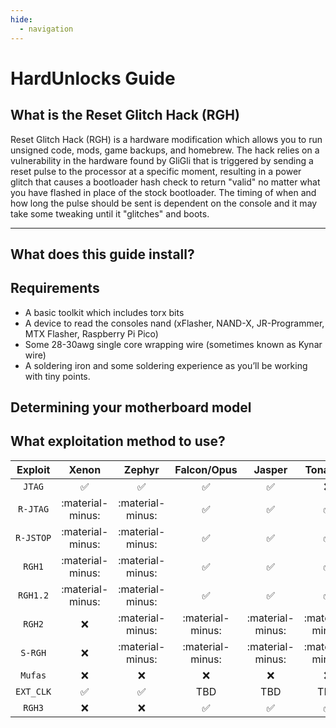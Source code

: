 ```yaml
---
hide:
  - navigation
---
```


# HardUnlocks Guide

## What is the Reset Glitch Hack (RGH)

Reset Glitch Hack (RGH) is a hardware modification which allows you to run unsigned code, mods, game 
backups, and homebrew. The hack relies on a vulnerability in the hardware found by GliGli that is 
triggered by sending a reset pulse to the processor at a specific moment, resulting in a power glitch 
that causes a bootloader hash check to return "valid" no matter what you have flashed in place of the 
stock bootloader. The timing of when and how long the pulse should be sent is dependent on the console 
and it may take some tweaking until it "glitches" and boots.

---

## What does this guide install?



## Requirements

* A basic toolkit which includes torx bits
* A device to read the consoles nand (xFlasher, NAND-X, JR-Programmer, MTX Flasher, Raspberry Pi Pico)
* Some 28-30awg single core wrapping wire (sometimes known as Kynar wire)
* A soldering iron and some soldering experience as you’ll be working with tiny points.


## Determining your motherboard model


## What exploitation method to use?

|   Exploit   |       Xenon        |       Zephyr       |    Falcon/Opus     |       Jasper       |      Tonasket      |      Trinity       |      Coronas       | Winchester |
|:-----------:|:------------------:|:------------------:|:------------------:|:------------------:|:------------------:|:------------------:|:------------------:|:----------:|
|   `JTAG`    | :white_check_mark: | :white_check_mark: | :white_check_mark: | :white_check_mark: |        :x:         |        :x:         |        :x:         |    :x:     |
|  `R-JTAG`   |  :material-minus:  |  :material-minus:  | :white_check_mark: | :white_check_mark: | :white_check_mark: |        :x:         |        :x:         |    :x:     |
|  `R-JSTOP`  |  :material-minus:  |  :material-minus:  | :white_check_mark: | :white_check_mark: | :white_check_mark: |        :x:         |        :x:         |    :x:     |
|   `RGH1`    |  :material-minus:  |  :material-minus:  | :white_check_mark: | :white_check_mark: | :white_check_mark: |        :x:         |        :x:         |    :x:     |
|  `RGH1.2`   |  :material-minus:  |  :material-minus:  | :white_check_mark: | :white_check_mark: | :white_check_mark: | :white_check_mark: | :white_check_mark: |    :x:     |
|   `RGH2`    |        :x:         |  :material-minus:  |  :material-minus:  |  :material-minus:  |  :material-minus:  | :white_check_mark: | :white_check_mark: |    :x:     |
|   `S-RGH`   |        :x:         |  :material-minus:  |  :material-minus:  |  :material-minus:  |  :material-minus:  | :white_check_mark: | :white_check_mark: |    :x:     |
|   `Mufas`   |        :x:         |        :x:         |        :x:         |        :x:         |        :x:         | :white_check_mark: | :white_check_mark: |    :x:     |
|  `EXT_CLK`  | :white_check_mark: | :white_check_mark: |        TBD         |        TBD         |        TBD         |        TBD         |        TBD         |    :x:     |
|   `RGH3`    |        :x:         |        :x:         | :white_check_mark: | :white_check_mark: | :white_check_mark: | :white_check_mark: | :white_check_mark: |    :x:     |